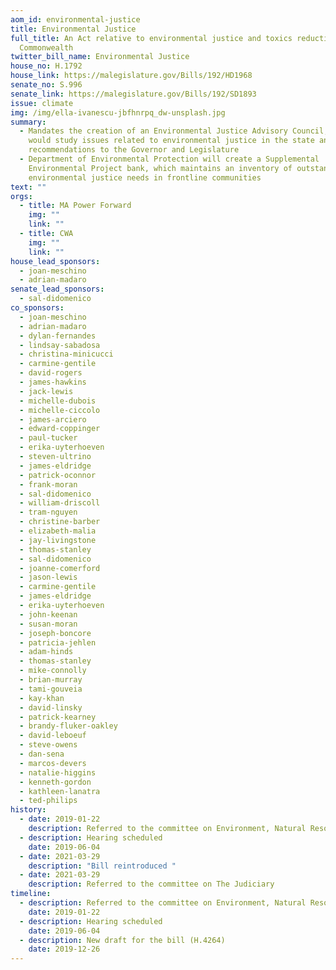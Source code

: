 ```yaml
---
aom_id: environmental-justice
title: Environmental Justice
full_title: An Act relative to environmental justice and toxics reduction in the
  Commonwealth
twitter_bill_name: Environmental Justice
house_no: H.1792
house_link: https://malegislature.gov/Bills/192/HD1968
senate_no: S.996
senate_link: https://malegislature.gov/Bills/192/SD1893
issue: climate
img: /img/ella-ivanescu-jbfhnrpq_dw-unsplash.jpg
summary:
  - Mandates the creation of an Environmental Justice Advisory Council, which
    would study issues related to environmental justice in the state and provide
    recommendations to the Governor and Legislature
  - Department of Environmental Protection will create a Supplemental
    Environmental Project bank, which maintains an inventory of outstanding
    environmental justice needs in frontline communities
text: ""
orgs:
  - title: MA Power Forward
    img: ""
    link: ""
  - title: CWA
    img: ""
    link: ""
house_lead_sponsors:
  - joan-meschino
  - adrian-madaro
senate_lead_sponsors:
  - sal-didomenico
co_sponsors:
  - joan-meschino
  - adrian-madaro
  - dylan-fernandes
  - lindsay-sabadosa
  - christina-minicucci
  - carmine-gentile
  - david-rogers
  - james-hawkins
  - jack-lewis
  - michelle-dubois
  - michelle-ciccolo
  - james-arciero
  - edward-coppinger
  - paul-tucker
  - erika-uyterhoeven
  - steven-ultrino
  - james-eldridge
  - patrick-oconnor
  - frank-moran
  - sal-didomenico
  - william-driscoll
  - tram-nguyen
  - christine-barber
  - elizabeth-malia
  - jay-livingstone
  - thomas-stanley
  - sal-didomenico
  - joanne-comerford
  - jason-lewis
  - carmine-gentile
  - james-eldridge
  - erika-uyterhoeven
  - john-keenan
  - susan-moran
  - joseph-boncore
  - patricia-jehlen
  - adam-hinds
  - thomas-stanley
  - mike-connolly
  - brian-murray
  - tami-gouveia
  - kay-khan
  - david-linsky
  - patrick-kearney
  - brandy-fluker-oakley
  - david-leboeuf
  - steve-owens
  - dan-sena
  - marcos-devers
  - natalie-higgins
  - kenneth-gordon
  - kathleen-lanatra
  - ted-philips
history:
  - date: 2019-01-22
    description: Referred to the committee on Environment, Natural Resources and Agriculture
  - description: Hearing scheduled
    date: 2019-06-04
  - date: 2021-03-29
    description: "Bill reintroduced "
  - date: 2021-03-29
    description: Referred to the committee on The Judiciary
timeline:
  - description: Referred to the committee on Environment, Natural Resources and Agriculture
    date: 2019-01-22
  - description: Hearing scheduled
    date: 2019-06-04
  - description: New draft for the bill (H.4264)
    date: 2019-12-26
---
```

